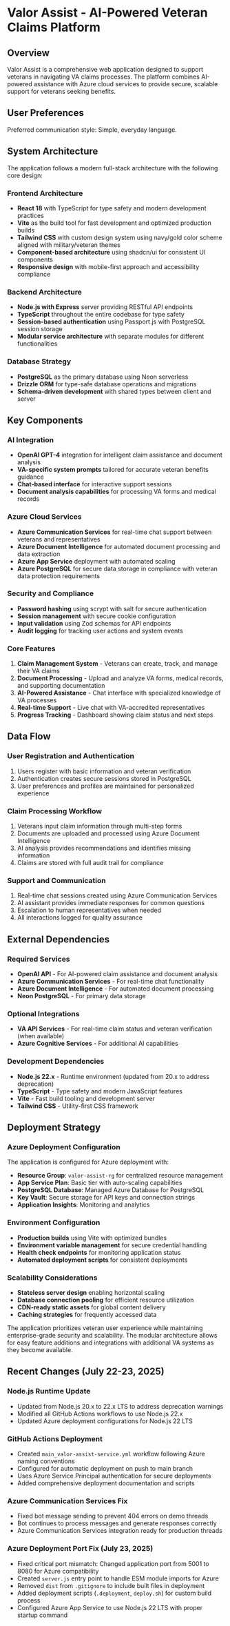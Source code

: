 # Valor Assist - AI-Powered Veteran Claims Platform

## Overview

Valor Assist is a comprehensive web application designed to support veterans in navigating VA claims processes. The platform combines AI-powered assistance with Azure cloud services to provide secure, scalable support for veterans seeking benefits.

## User Preferences

Preferred communication style: Simple, everyday language.

## System Architecture

The application follows a modern full-stack architecture with the following core design:

### Frontend Architecture
- **React 18** with TypeScript for type safety and modern development practices
- **Vite** as the build tool for fast development and optimized production builds
- **Tailwind CSS** with custom design system using navy/gold color scheme aligned with military/veteran themes
- **Component-based architecture** using shadcn/ui for consistent UI components
- **Responsive design** with mobile-first approach and accessibility compliance

### Backend Architecture
- **Node.js with Express** server providing RESTful API endpoints
- **TypeScript** throughout the entire codebase for type safety
- **Session-based authentication** using Passport.js with PostgreSQL session storage
- **Modular service architecture** with separate modules for different functionalities

### Database Strategy
- **PostgreSQL** as the primary database using Neon serverless
- **Drizzle ORM** for type-safe database operations and migrations
- **Schema-driven development** with shared types between client and server

## Key Components

### AI Integration
- **OpenAI GPT-4** integration for intelligent claim assistance and document analysis
- **VA-specific system prompts** tailored for accurate veteran benefits guidance
- **Chat-based interface** for interactive support sessions
- **Document analysis capabilities** for processing VA forms and medical records

### Azure Cloud Services
- **Azure Communication Services** for real-time chat support between veterans and representatives
- **Azure Document Intelligence** for automated document processing and data extraction
- **Azure App Service** deployment with automated scaling
- **Azure PostgreSQL** for secure data storage in compliance with veteran data protection requirements

### Security and Compliance
- **Password hashing** using scrypt with salt for secure authentication
- **Session management** with secure cookie configuration
- **Input validation** using Zod schemas for API endpoints
- **Audit logging** for tracking user actions and system events

### Core Features
1. **Claim Management System** - Veterans can create, track, and manage their VA claims
2. **Document Processing** - Upload and analyze VA forms, medical records, and supporting documentation
3. **AI-Powered Assistance** - Chat interface with specialized knowledge of VA processes
4. **Real-time Support** - Live chat with VA-accredited representatives
5. **Progress Tracking** - Dashboard showing claim status and next steps

## Data Flow

### User Registration and Authentication
1. Users register with basic information and veteran verification
2. Authentication creates secure sessions stored in PostgreSQL
3. User preferences and profiles are maintained for personalized experience

### Claim Processing Workflow
1. Veterans input claim information through multi-step forms
2. Documents are uploaded and processed using Azure Document Intelligence
3. AI analysis provides recommendations and identifies missing information
4. Claims are stored with full audit trail for compliance

### Support and Communication
1. Real-time chat sessions created using Azure Communication Services
2. AI assistant provides immediate responses for common questions
3. Escalation to human representatives when needed
4. All interactions logged for quality assurance

## External Dependencies

### Required Services
- **OpenAI API** - For AI-powered claim assistance and document analysis
- **Azure Communication Services** - For real-time chat functionality
- **Azure Document Intelligence** - For automated document processing
- **Neon PostgreSQL** - For primary data storage

### Optional Integrations
- **VA API Services** - For real-time claim status and veteran verification (when available)
- **Azure Cognitive Services** - For additional AI capabilities

### Development Dependencies
- **Node.js 22.x** - Runtime environment (updated from 20.x to address deprecation)
- **TypeScript** - Type safety and modern JavaScript features
- **Vite** - Fast build tooling and development server
- **Tailwind CSS** - Utility-first CSS framework

## Deployment Strategy

### Azure Deployment Configuration
The application is configured for Azure deployment with:
- **Resource Group**: `valor-assist-rg` for centralized resource management
- **App Service Plan**: Basic tier with auto-scaling capabilities
- **PostgreSQL Database**: Managed Azure Database for PostgreSQL
- **Key Vault**: Secure storage for API keys and connection strings
- **Application Insights**: Monitoring and analytics

### Environment Configuration
- **Production builds** using Vite with optimized bundles
- **Environment variable management** for secure credential handling
- **Health check endpoints** for monitoring application status
- **Automated deployment scripts** for consistent deployments

### Scalability Considerations
- **Stateless server design** enabling horizontal scaling
- **Database connection pooling** for efficient resource utilization
- **CDN-ready static assets** for global content delivery
- **Caching strategies** for frequently accessed data

The application prioritizes veteran user experience while maintaining enterprise-grade security and scalability. The modular architecture allows for easy feature additions and integrations with additional VA systems as they become available.

## Recent Changes (July 22-23, 2025)

### Node.js Runtime Update
- Updated from Node.js 20.x to 22.x LTS to address deprecation warnings
- Modified all GitHub Actions workflows to use Node.js 22.x
- Updated Azure deployment configurations for Node.js 22 LTS

### GitHub Actions Deployment
- Created `main_valor-assist-service.yml` workflow following Azure naming conventions
- Configured for automatic deployment on push to main branch
- Uses Azure Service Principal authentication for secure deployments
- Added comprehensive deployment documentation and scripts

### Azure Communication Services Fix
- Fixed bot message sending to prevent 404 errors on demo threads
- Bot continues to process messages and generate responses correctly
- Azure Communication Services integration ready for production threads

### Azure Deployment Port Fix (July 23, 2025)
- Fixed critical port mismatch: Changed application port from 5001 to 8080 for Azure compatibility
- Created `server.js` entry point to handle ESM module imports for Azure
- Removed `dist` from `.gitignore` to include built files in deployment
- Added deployment scripts (`.deployment`, `deploy.sh`) for custom build process
- Configured Azure App Service to use Node.js 22 LTS with proper startup command